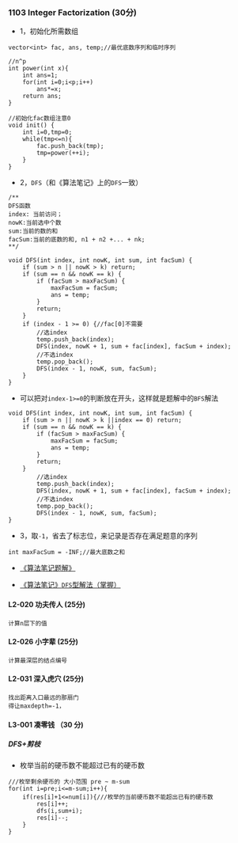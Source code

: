 
### 1103 Integer Factorization (30分)

* 1，初始化所需数组

```
vector<int> fac, ans, temp;//最优底数序列和临时序列

//n^p
int power(int x){
    int ans=1;
    for(int i=0;i<p;i++)
        ans*=x;
    return ans;
}

//初始化fac数组注意0
void init() {
    int i=0,tmp=0;
    while(tmp<=n){
        fac.push_back(tmp);
        tmp=power(++i);
    }
}

```

* 2，```DFS```（和《算法笔记》上的```DFS```一致）

```
/**
DFS函数
index: 当前访问；
nowK:当前选中个数
sum:当前的数的和
facSum:当前的底数的和, n1 + n2 +... + nk;
**/
 
void DFS(int index, int nowK, int sum, int facSum) {
    if (sum > n || nowK > k) return;
    if (sum == n && nowK == k) {
        if (facSum > maxFacSum) {
            maxFacSum = facSum;
            ans = temp;
        }
        return;
    }
    if (index - 1 >= 0) {//fac[0]不需要
        //选index
        temp.push_back(index);
        DFS(index, nowK + 1, sum + fac[index], facSum + index);
        //不选index
        temp.pop_back();
        DFS(index - 1, nowK, sum, facSum);
    }
}

```

* 可以把对```index-1>=0```的判断放在开头，这样就是题解中的```BFS```解法
```
void DFS(int index, int nowK, int sum, int facSum) {
    if (sum > n || nowK > k ||index == 0) return;
    if (sum == n && nowK == k) {
        if (facSum > maxFacSum) {
            maxFacSum = facSum;
            ans = temp;
        }
        return;
    }
        //选index
        temp.push_back(index);
        DFS(index, nowK + 1, sum + fac[index], facSum + index);
        //不选index
        temp.pop_back();
        DFS(index - 1, nowK, sum, facSum);
}
```


* 3，取```-1```，省去了标志位，来记录是否存在满足题意的序列
```
int maxFacSum = -INF;//最大底数之和
```

* [《算法笔记题解》](https://blog.csdn.net/qq_34649947/article/details/81208186)

* [《算法笔记》```DFS```型解法（掌握）](https://blog.csdn.net/qq_33375598/article/details/104085131)



#### L2-020 功夫传人 (25分)
	计算n层下的值
#### L2-026 小字辈 (25分)
	计算最深层的结点编号
#### L2-031 深入虎穴 (25分)
	找出距离入口最远的那扇门
	得让maxdepth=-1，



#### L3-001 凑零钱 （30 分)
##### DFS+剪枝
* 枚举当前的硬币数不能超过已有的硬币数
```
///枚举剩余硬币的 大小范围 pre ~ m-sum
for(int i=pre;i<=m-sum;i++){
    if(res[i]+1<=num[i]){///枚举的当前硬币数不能超出已有的硬币数
        res[i]++;
        dfs(i,sum+i);
        res[i]--;
    }
}
```













